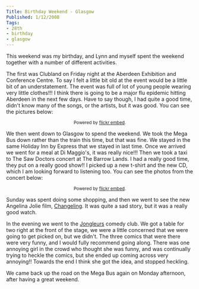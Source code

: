 ```yaml
---
Title: Birthday Weekend - Glasgow
Published: 1/12/2008
Tags:
- 28th
- birthday
- glasgow
---
```


This weekend was my birthday, and Lynn and myself spent the weekend together with a number of different activities.

The first was Clubland on Friday night at the Aberdeen Exhibition and Conference Centre. To say I felt a little bit old at the event would be a little bit of an understatement. The event was full of lot of young people wearing very little clothes!!! I think there is going to be a major flu epidemic hitting Aberdeen in the next few days. Have to say though, I had quite a good time, didn't know many of the songs, or the artists, but it was good. You can see the pictures below:

<div id="flickrembed"></div><small style="display: block; text-align: center; margin: 0 auto;">Powered by <a href="https://flickrembed.com">flickr embed</a>.</small>

<script src="https://flickrembed.com/embed_v2.js.php?source=flickr&layout=responsive&input=72157673882081074&sort=0&by=album&theme=default&scale=fit&skin=default&id=5850544461b40"></script>

We then went down to Glasgow to spend the weekend. We took the Mega Bus down rather than the train this time, but that was fine. We stayed in the same Holiday Inn by Express that we stayed in last time. Once we arrived we went for a meal at Di Maggio's, it was really nice!!! Then we took a taxi to The Saw Doctors concert at The Barrow Lands. I had a really good time, they put on a really good show!! I picked up a new t-shirt and the new CD, which I am looking forward to listening too. You can see the photos from the concert below:

<div id="flickrembed"></div><small style="display: block; text-align: center; margin: 0 auto;">Powered by <a href="https://flickrembed.com">flickr embed</a>.</small>

<script src="https://flickrembed.com/embed_v2.js.php?source=flickr&layout=responsive&input=72157677735725406&sort=0&by=album&theme=default&scale=fit&skin=default&id=5850544461b40"></script>

Sunday was spent doing some shopping, and then we went to see the new Angelina Jolie film, [Changeling](http://www.imdb.com/title/tt0824747/). It was quite a sad story, but it was a really good watch.

In the evening we went to the [Jongleurs](http://www.jongleurs.com/) comedy club. We got a table for two right at the front of the stage, we were a little concerned that we were going to get picked on, but we didn't. The three comics that were there were very funny, and I would fully recommend going along. There was one annoying girl in the crowd who thought she was funny, and was continually trying to heckle the comics, but she ended up coming across very annoying!! Towards the end I think she got the idea, and stopped heckling.

We came back up the road on the Mega Bus again on Monday afternoon, after having a great weekend.
